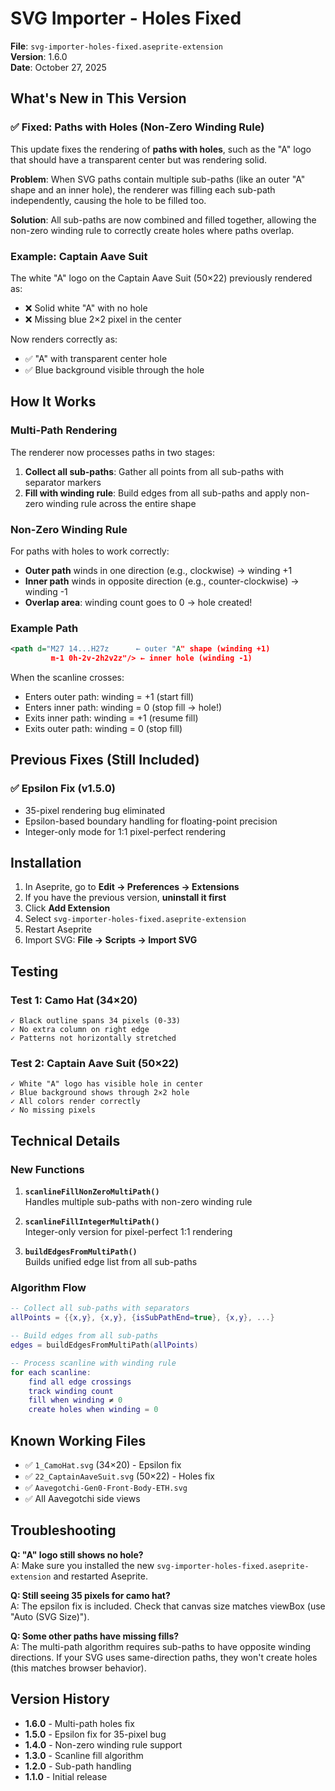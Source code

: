 # SVG Importer - Holes Fixed

**File**: `svg-importer-holes-fixed.aseprite-extension`  
**Version**: 1.6.0  
**Date**: October 27, 2025

## What's New in This Version

### ✅ Fixed: Paths with Holes (Non-Zero Winding Rule)

This update fixes the rendering of **paths with holes**, such as the "A" logo that should have a transparent center but was rendering solid.

**Problem**: When SVG paths contain multiple sub-paths (like an outer "A" shape and an inner hole), the renderer was filling each sub-path independently, causing the hole to be filled too.

**Solution**: All sub-paths are now combined and filled together, allowing the non-zero winding rule to correctly create holes where paths overlap.

### Example: Captain Aave Suit

The white "A" logo on the Captain Aave Suit (50×22) previously rendered as:
- ❌ Solid white "A" with no hole
- ❌ Missing blue 2×2 pixel in the center

Now renders correctly as:
- ✅ "A" with transparent center hole
- ✅ Blue background visible through the hole

## How It Works

### Multi-Path Rendering

The renderer now processes paths in two stages:

1. **Collect all sub-paths**: Gather all points from all sub-paths with separator markers
2. **Fill with winding rule**: Build edges from all sub-paths and apply non-zero winding rule across the entire shape

### Non-Zero Winding Rule

For paths with holes to work correctly:
- **Outer path** winds in one direction (e.g., clockwise) → winding +1
- **Inner path** winds in opposite direction (e.g., counter-clockwise) → winding -1
- **Overlap area**: winding count goes to 0 → hole created!

### Example Path

```svg
<path d="M27 14...H27z      ← outer "A" shape (winding +1)
         m-1 0h-2v-2h2v2z"/> ← inner hole (winding -1)
```

When the scanline crosses:
- Enters outer path: winding = +1 (start fill)
- Enters inner path: winding = 0 (stop fill → hole!)
- Exits inner path: winding = +1 (resume fill)
- Exits outer path: winding = 0 (stop fill)

## Previous Fixes (Still Included)

### ✅ Epsilon Fix (v1.5.0)
- 35-pixel rendering bug eliminated
- Epsilon-based boundary handling for floating-point precision
- Integer-only mode for 1:1 pixel-perfect rendering

## Installation

1. In Aseprite, go to **Edit → Preferences → Extensions**
2. If you have the previous version, **uninstall it first**
3. Click **Add Extension**
4. Select `svg-importer-holes-fixed.aseprite-extension`
5. Restart Aseprite
6. Import SVG: **File → Scripts → Import SVG**

## Testing

### Test 1: Camo Hat (34×20)
```
✓ Black outline spans 34 pixels (0-33)
✓ No extra column on right edge
✓ Patterns not horizontally stretched
```

### Test 2: Captain Aave Suit (50×22)
```
✓ White "A" logo has visible hole in center
✓ Blue background shows through 2×2 hole
✓ All colors render correctly
✓ No missing pixels
```

## Technical Details

### New Functions

1. **`scanlineFillNonZeroMultiPath()`**  
   Handles multiple sub-paths with non-zero winding rule

2. **`scanlineFillIntegerMultiPath()`**  
   Integer-only version for pixel-perfect 1:1 rendering

3. **`buildEdgesFromMultiPath()`**  
   Builds unified edge list from all sub-paths

### Algorithm Flow

```lua
-- Collect all sub-paths with separators
allPoints = {{x,y}, {x,y}, {isSubPathEnd=true}, {x,y}, ...}

-- Build edges from all sub-paths
edges = buildEdgesFromMultiPath(allPoints)

-- Process scanline with winding rule
for each scanline:
    find all edge crossings
    track winding count
    fill when winding ≠ 0
    create holes when winding = 0
```

## Known Working Files

- ✅ `1_CamoHat.svg` (34×20) - Epsilon fix
- ✅ `22_CaptainAaveSuit.svg` (50×22) - Holes fix  
- ✅ `Aavegotchi-Gen0-Front-Body-ETH.svg`
- ✅ All Aavegotchi side views

## Troubleshooting

**Q: "A" logo still shows no hole?**  
A: Make sure you installed the new `svg-importer-holes-fixed.aseprite-extension` and restarted Aseprite.

**Q: Still seeing 35 pixels for camo hat?**  
A: The epsilon fix is included. Check that canvas size matches viewBox (use "Auto (SVG Size)").

**Q: Some other paths have missing fills?**  
A: The multi-path algorithm requires sub-paths to have opposite winding directions. If your SVG uses same-direction paths, they won't create holes (this matches browser behavior).

## Version History

- **1.6.0** - Multi-path holes fix
- **1.5.0** - Epsilon fix for 35-pixel bug
- **1.4.0** - Non-zero winding rule support
- **1.3.0** - Scanline fill algorithm
- **1.2.0** - Sub-path handling
- **1.1.0** - Initial release


